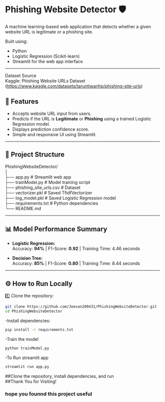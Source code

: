# Phishing Website Detector 🛡️

A machine learning-based web application that detects whether a given website URL is legitimate or a phishing site.  

Built using:
- Python
- Logistic Regression (Scikit-learn)
- Streamlit for the web app interface

---  

Dataset Source  
Kaggle: Phishing Website URLs Dataset (https://www.kaggle.com/datasets/taruntiwarihp/phishing-site-urls)  

## 🚀 Features

- Accepts website URL input from users.
- Predicts if the URL is **Legitimate** or **Phishing** using a trained Logistic Regression model.
- Displays prediction confidence score.
- Simple and responsive UI using Streamlit.

---

## 📂 Project Structure
PhishingWebsiteDetector/  
│  
├── app.py # Streamlit web app  
├── trainModel.py # Model training script  
├── phishing_site_urls.csv # Dataset  
├── vectorizer.pkl # Saved TfidfVectorizer  
├── log_model.pkl # Saved Logistic Regression model  
├── requirements.txt # Python dependencies  
└── README.md  


---
## 📊 Model Performance Summary  
- **Logistic Regression:**  
  Accuracy: **94%** | F1-Score: **0.92** | Training Time: 4.46 seconds  

- **Decision Tree:**    
  Accuracy: **85%** | F1-Score: **0.80** | Training Time: 8.44 seconds  
---  

## ⚙️ How to Run Locally

1️⃣ Clone the repository:  
```bash
git clone https://github.com/Jeevan200431/PhishingWebsiteDetector.git
cd PhishingWebsiteDetector
```
-Install dependencies:  
```bash
pip install -r requirements.txt
```
-Train the model  
``` bash
python trainModel.py
```
-To Run streamlit app  
```bash 
streamlit run app.py
 ```
##Clone the repository, install dependencies, and run  
##Thank You for Visiting!  
### hope you founnd this project useful






